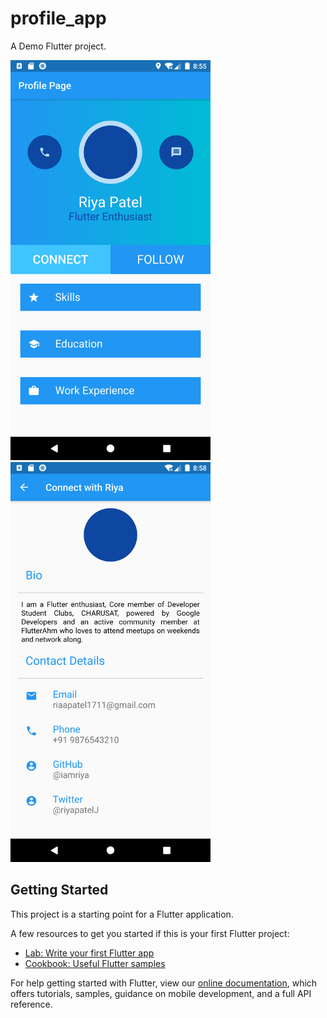 # profile_app

A Demo Flutter project.

<img src="https://github.com/iamriya/profile_xlearno/blob/master/flutter_06.png" width="320" alt="FlagQuiz" />    <img src="https://github.com/iamriya/profile_xlearno/blob/master/flutter_07.png" width="320" alt="FlagQuiz" />

## Getting Started

This project is a starting point for a Flutter application.

A few resources to get you started if this is your first Flutter project:

- [Lab: Write your first Flutter app](https://flutter.dev/docs/get-started/codelab)
- [Cookbook: Useful Flutter samples](https://flutter.dev/docs/cookbook)

For help getting started with Flutter, view our
[online documentation](https://flutter.dev/docs), which offers tutorials,
samples, guidance on mobile development, and a full API reference.
